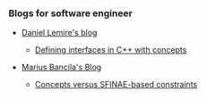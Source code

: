 ### Blogs for software engineer

* [Daniel Lemire's blog](https://lemire.me/blog)

	* [Defining interfaces in C++ with concepts](https://lemire.me/blog/2023/04/18/defining-interfaces-in-c-with-concepts-c20/) 

* [Marius Bancila's Blog](https://mariusbancila.ro/blog)

	* [Concepts versus SFINAE-based constraints](https://mariusbancila.ro/blog/2019/10/04/concepts-versus-sfinae-based-constraints/)